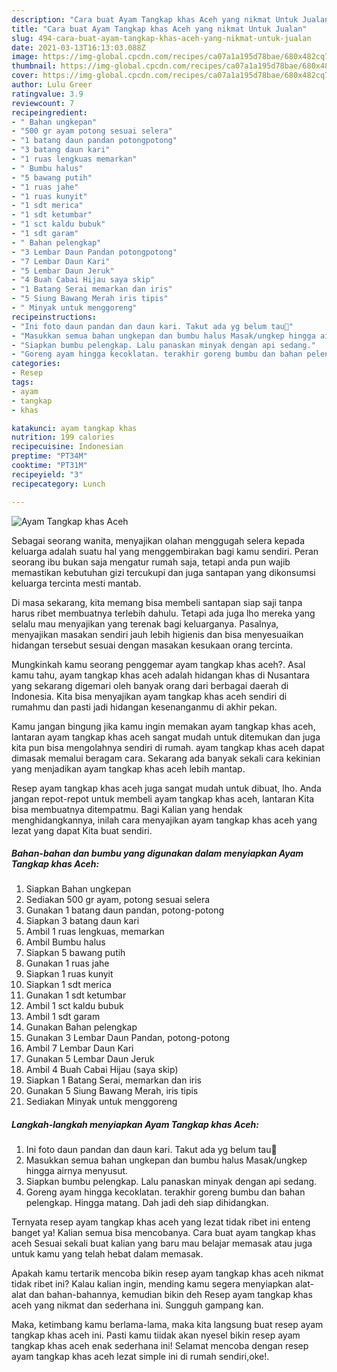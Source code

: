 ```yaml
---
description: "Cara buat Ayam Tangkap khas Aceh yang nikmat Untuk Jualan"
title: "Cara buat Ayam Tangkap khas Aceh yang nikmat Untuk Jualan"
slug: 494-cara-buat-ayam-tangkap-khas-aceh-yang-nikmat-untuk-jualan
date: 2021-03-13T16:13:03.088Z
image: https://img-global.cpcdn.com/recipes/ca07a1a195d78bae/680x482cq70/ayam-tangkap-khas-aceh-foto-resep-utama.jpg
thumbnail: https://img-global.cpcdn.com/recipes/ca07a1a195d78bae/680x482cq70/ayam-tangkap-khas-aceh-foto-resep-utama.jpg
cover: https://img-global.cpcdn.com/recipes/ca07a1a195d78bae/680x482cq70/ayam-tangkap-khas-aceh-foto-resep-utama.jpg
author: Lulu Greer
ratingvalue: 3.9
reviewcount: 7
recipeingredient:
- " Bahan ungkepan"
- "500 gr ayam potong sesuai selera"
- "1 batang daun pandan potongpotong"
- "3 batang daun kari"
- "1 ruas lengkuas memarkan"
- " Bumbu halus"
- "5 bawang putih"
- "1 ruas jahe"
- "1 ruas kunyit"
- "1 sdt merica"
- "1 sdt ketumbar"
- "1 sct kaldu bubuk"
- "1 sdt garam"
- " Bahan pelengkap"
- "3 Lembar Daun Pandan potongpotong"
- "7 Lembar Daun Kari"
- "5 Lembar Daun Jeruk"
- "4 Buah Cabai Hijau saya skip"
- "1 Batang Serai memarkan dan iris"
- "5 Siung Bawang Merah iris tipis"
- " Minyak untuk menggoreng"
recipeinstructions:
- "Ini foto daun pandan dan daun kari. Takut ada yg belum tau🤭"
- "Masukkan semua bahan ungkepan dan bumbu halus Masak/ungkep hingga airnya menyusut."
- "Siapkan bumbu pelengkap. Lalu panaskan minyak dengan api sedang."
- "Goreng ayam hingga kecoklatan. terakhir goreng bumbu dan bahan pelengkap. Hingga matang. Dah jadi deh siap dihidangkan."
categories:
- Resep
tags:
- ayam
- tangkap
- khas

katakunci: ayam tangkap khas 
nutrition: 199 calories
recipecuisine: Indonesian
preptime: "PT34M"
cooktime: "PT31M"
recipeyield: "3"
recipecategory: Lunch

---
```



![Ayam Tangkap khas Aceh](https://img-global.cpcdn.com/recipes/ca07a1a195d78bae/680x482cq70/ayam-tangkap-khas-aceh-foto-resep-utama.jpg)

Sebagai seorang wanita, menyajikan olahan menggugah selera kepada keluarga adalah suatu hal yang menggembirakan bagi kamu sendiri. Peran seorang ibu bukan saja mengatur rumah saja, tetapi anda pun wajib memastikan kebutuhan gizi tercukupi dan juga santapan yang dikonsumsi keluarga tercinta mesti mantab.

Di masa  sekarang, kita memang bisa membeli santapan siap saji tanpa harus ribet membuatnya terlebih dahulu. Tetapi ada juga lho mereka yang selalu mau menyajikan yang terenak bagi keluarganya. Pasalnya, menyajikan masakan sendiri jauh lebih higienis dan bisa menyesuaikan hidangan tersebut sesuai dengan masakan kesukaan orang tercinta. 



Mungkinkah kamu seorang penggemar ayam tangkap khas aceh?. Asal kamu tahu, ayam tangkap khas aceh adalah hidangan khas di Nusantara yang sekarang digemari oleh banyak orang dari berbagai daerah di Indonesia. Kita bisa menyajikan ayam tangkap khas aceh sendiri di rumahmu dan pasti jadi hidangan kesenanganmu di akhir pekan.

Kamu jangan bingung jika kamu ingin memakan ayam tangkap khas aceh, lantaran ayam tangkap khas aceh sangat mudah untuk ditemukan dan juga kita pun bisa mengolahnya sendiri di rumah. ayam tangkap khas aceh dapat dimasak memalui beragam cara. Sekarang ada banyak sekali cara kekinian yang menjadikan ayam tangkap khas aceh lebih mantap.

Resep ayam tangkap khas aceh juga sangat mudah untuk dibuat, lho. Anda jangan repot-repot untuk membeli ayam tangkap khas aceh, lantaran Kita bisa membuatnya ditempatmu. Bagi Kalian yang hendak menghidangkannya, inilah cara menyajikan ayam tangkap khas aceh yang lezat yang dapat Kita buat sendiri.

<!--inarticleads1-->

##### Bahan-bahan dan bumbu yang digunakan dalam menyiapkan Ayam Tangkap khas Aceh:

1. Siapkan  Bahan ungkepan
1. Sediakan 500 gr ayam, potong sesuai selera
1. Gunakan 1 batang daun pandan, potong-potong
1. Siapkan 3 batang daun kari
1. Ambil 1 ruas lengkuas, memarkan
1. Ambil  Bumbu halus
1. Siapkan 5 bawang putih
1. Gunakan 1 ruas jahe
1. Siapkan 1 ruas kunyit
1. Siapkan 1 sdt merica
1. Gunakan 1 sdt ketumbar
1. Ambil 1 sct kaldu bubuk
1. Ambil 1 sdt garam
1. Gunakan  Bahan pelengkap
1. Gunakan 3 Lembar Daun Pandan, potong-potong
1. Ambil 7 Lembar Daun Kari
1. Gunakan 5 Lembar Daun Jeruk
1. Ambil 4 Buah Cabai Hijau (saya skip)
1. Siapkan 1 Batang Serai, memarkan dan iris
1. Gunakan 5 Siung Bawang Merah, iris tipis
1. Sediakan  Minyak untuk menggoreng




<!--inarticleads2-->

##### Langkah-langkah menyiapkan Ayam Tangkap khas Aceh:

1. Ini foto daun pandan dan daun kari. Takut ada yg belum tau🤭
1. Masukkan semua bahan ungkepan dan bumbu halus Masak/ungkep hingga airnya menyusut.
1. Siapkan bumbu pelengkap. Lalu panaskan minyak dengan api sedang.
1. Goreng ayam hingga kecoklatan. terakhir goreng bumbu dan bahan pelengkap. Hingga matang. Dah jadi deh siap dihidangkan.




Ternyata resep ayam tangkap khas aceh yang lezat tidak ribet ini enteng banget ya! Kalian semua bisa mencobanya. Cara buat ayam tangkap khas aceh Sesuai sekali buat kalian yang baru mau belajar memasak atau juga untuk kamu yang telah hebat dalam memasak.

Apakah kamu tertarik mencoba bikin resep ayam tangkap khas aceh nikmat tidak ribet ini? Kalau kalian ingin, mending kamu segera menyiapkan alat-alat dan bahan-bahannya, kemudian bikin deh Resep ayam tangkap khas aceh yang nikmat dan sederhana ini. Sungguh gampang kan. 

Maka, ketimbang kamu berlama-lama, maka kita langsung buat resep ayam tangkap khas aceh ini. Pasti kamu tiidak akan nyesel bikin resep ayam tangkap khas aceh enak sederhana ini! Selamat mencoba dengan resep ayam tangkap khas aceh lezat simple ini di rumah sendiri,oke!.

